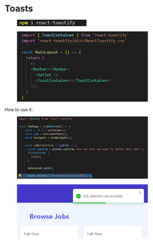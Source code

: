 # Toasts

<figure><img src="../.gitbook/assets/image (143).png" alt=""><figcaption></figcaption></figure>

<figure><img src="../.gitbook/assets/image (144).png" alt=""><figcaption></figcaption></figure>

How to use it:

<figure><img src="../.gitbook/assets/image (145).png" alt=""><figcaption></figcaption></figure>

<figure><img src="../.gitbook/assets/image (146).png" alt=""><figcaption></figcaption></figure>

